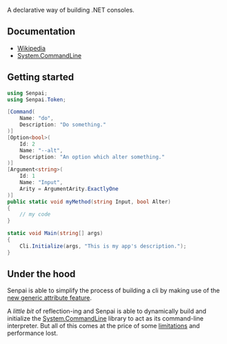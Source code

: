 A declarative way of building .NET consoles.

## Documentation
* <a href="https://github.com/imdying/senpai/wiki/">Wikipedia</a>
* <a href="https://github.com/dotnet/command-line-api/tree/v2.0.0-beta3.22114.1/docs">System.CommandLine</a>

## Getting started
```C#
using Senpai;
using Senpai.Token;

[Command(
    Name: "do",
    Description: "Do something."
)]
[Option<bool>(
    Id: 2
    Name: "--alt", 
    Description: "An option which alter something."
)]
[Argument<string>(
    Id: 1
    Name: "Input",
    Arity = ArgumentArity.ExactlyOne
)]
public static void myMethod(string Input, bool Alter) 
{
    // my code
}

static void Main(string[] args)
{
    Cli.Initialize(args, "This is my app's description.");
}
```

## Under the hood
Senpai is able to simplify the process of building a cli by making use of the [new generic attribute feature](https://docs.microsoft.com/en-us/dotnet/csharp/whats-new/csharp-11#generic-attributes). 

A *little bit* of reflection-ing and Senpai is able to dynamically build and initialize the [System.CommandLine](https://github.com/dotnet/command-line-api) library to act as its command-line interpreter. But all of this comes at the price of some [limitations](/LIMITS.md) and performance lost.